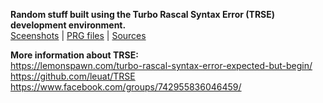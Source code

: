 **Random stuff built using the Turbo Rascal Syntax Error (TRSE) development environment.**<BR>
[Sceenshots](https://github.com/fuzzybad/trse/tree/main/pet/screenshots) | 
[PRG files](https://github.com/fuzzybad/trse/tree/main/pet/binaries) |
[Sources](https://github.com/fuzzybad/trse/tree/main/pet/source)


**More information about TRSE:**<BR>
https://lemonspawn.com/turbo-rascal-syntax-error-expected-but-begin/<BR>
https://github.com/leuat/TRSE<BR>
https://www.facebook.com/groups/742955836046459/<BR>
